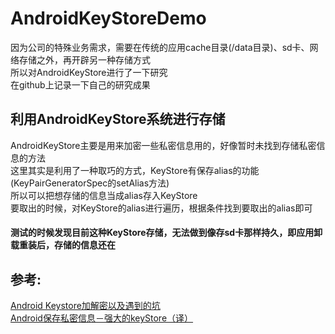 # AndroidKeyStoreDemo
因为公司的特殊业务需求，需要在传统的应用cache目录(/data目录)、sd卡、网络存储之外，再开辟另一种存储方式<br>
所以对AndroidKeyStore进行了一下研究<br>
在github上记录一下自己的研究成果<br>

## 利用AndroidKeyStore系统进行存储<br>
AndroidKeyStore主要是用来加密一些私密信息用的，好像暂时未找到存储私密信息的方法<br>
这里其实是利用了一种取巧的方式，KeyStore有保存alias的功能(KeyPairGeneratorSpec的setAlias方法)<br>
所以可以把想存储的信息当成alias存入KeyStore<br>
要取出的时候，对KeyStore的alias进行遍历，根据条件找到要取出的alias即可<br>

#### 测试的时候发现目前这种KeyStore存储，无法做到像存sd卡那样持久，即应用卸载重装后，存储的信息还在<br>

## 参考:<br>
[Android Keystore加解密以及遇到的坑](https://www.jianshu.com/p/06775ddf435f)<br>
[Android保存私密信息－强大的keyStore（译）](https://www.jianshu.com/p/dc5a9f906eb8)<br>
